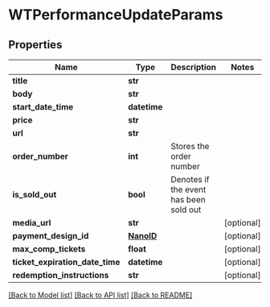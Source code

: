 # WTPerformanceUpdateParams


## Properties
Name | Type | Description | Notes
------------ | ------------- | ------------- | -------------
**title** | **str** |  | 
**body** | **str** |  | 
**start_date_time** | **datetime** |  | 
**price** | **str** |  | 
**url** | **str** |  | 
**order_number** | **int** | Stores the order number | 
**is_sold_out** | **bool** | Denotes if the event has been sold out | 
**media_url** | **str** |  | [optional] 
**payment_design_id** | [**NanoID**](NanoID.md) |  | [optional] 
**max_comp_tickets** | **float** |  | [optional] 
**ticket_expiration_date_time** | **datetime** |  | [optional] 
**redemption_instructions** | **str** |  | [optional] 

[[Back to Model list]](../README.md#documentation-for-models) [[Back to API list]](../README.md#documentation-for-api-endpoints) [[Back to README]](../README.md)


